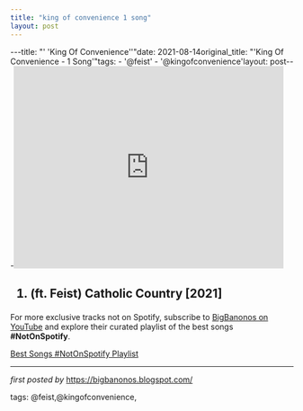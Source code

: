 ```yaml
---
title: "king of convenience 1 song"
layout: post
---
```

---title: "' 'King Of Convenience''"date: 2021-08-14original_title: "'King Of Convenience - 1 Song'"tags:  - '@feist'  - '@kingofconvenience'layout: post---<iframe frameborder="0" height="360" src="https://youtube.com/embed/drtMcLDIMHs" width="480"></iframe><h2><ol><li>(ft. Feist) Catholic Country [2021]</li></ol></h2><!--Subscribe and Playlist Links--><div>    <p>For more exclusive tracks not on Spotify, subscribe to <a href="https://www.youtube.com/@BigBanonos" target="_blank">BigBanonos on YouTube</a> and explore their curated playlist of the best songs <strong>#NotOnSpotify</strong>.</p>    <p><a href="https://www.youtube.com/playlist?list=PLtuNtuTatqI0kFahUCbtbfenC_ET5O_tr" target="_blank">Best Songs #NotOnSpotify Playlist<br /></a></p></div><hr /><p><em>first posted by</em> <a href="https://bigbanonos.blogspot.com/" rel="noopener" target="_new">https://bigbanonos.blogspot.com/</a></p><p>tags: @feist,@kingofconvenience,</p>